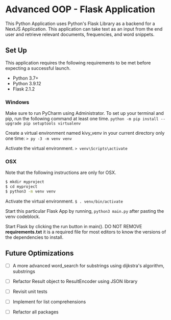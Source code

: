 # Advanced OOP - Flask Application
This Python Application uses Python's Flask Library as a backend for a NextJS Application. This application can take text 
as an input from the end user and retrieve relevant documents, frequencies, and word snippets.

## Set Up
This application requires the following requirements to be met
before expecting a successful launch. 

* Python 3.7+
* Python 3.9.12
* Flask 2.1.2

### Windows
Make sure to run PyCharm using Administrator. To set up your terminal and pip, run the following command at least one time.
`python -m pip install --upgrade pip setuptools virtualenv`

Create a virtual environment named kivy_venv in your current directory only one time:
`> py -3 -m venv venv`

Activate the virtual environment.
`> venv\Scripts\activate`

### OSX 
Note that the following instructions are only for OSX. 
```bash
$ mkdir myproject
$ cd myproject
$ python3 -m venv venv
```
Activate the virtual environment.
`$ . venv/bin/activate`

Start this particular Flask App by running, `python3 main.py` after pasting the venv codeblock.

Start Flask by clicking the run button in main().
DO NOT REMOVE **requirements.txt** it is a required file for most editors to know the versions of the dependencies to install.

## Future Optimizations
- [ ] A more advanced word_search for substrings using dijkstra's algorithm, substrings
- [ ] Refactor Result object to ResultEncoder using JSON library
- [ ] Revisit unit tests
- [ ] Implement for list comprehensions
- [ ] Refactor all packages

